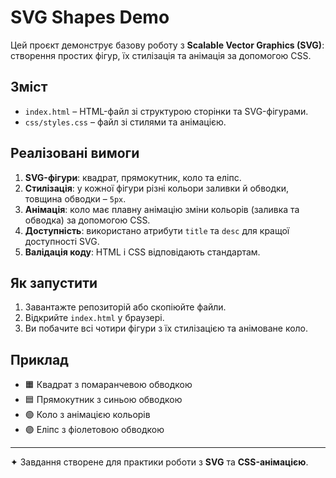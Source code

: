 # SVG Shapes Demo

Цей проєкт демонструє базову роботу з **Scalable Vector Graphics (SVG)**:
створення простих фігур, їх стилізація та анімація за допомогою CSS.

## Зміст
- `index.html` – HTML-файл зі структурою сторінки та SVG-фігурами.
- `css/styles.css` – файл зі стилями та анімацією.

## Реалізовані вимоги
1. **SVG-фігури**: квадрат, прямокутник, коло та еліпс.
2. **Стилізація**: у кожної фігури різні кольори заливки й обводки, товщина обводки – `5px`.
3. **Анімація**: коло має плавну анімацію зміни кольорів (заливка та обводка) за допомогою CSS.
4. **Доступність**: використано атрибути `title` та `desc` для кращої доступності SVG.
5. **Валідація коду**: HTML і CSS відповідають стандартам.

## Як запустити
1. Завантажте репозиторій або скопіюйте файли.
2. Відкрийте `index.html` у браузері.
3. Ви побачите всі чотири фігури з їх стилізацією та анімоване коло.

## Приклад
- 🟧 Квадрат з помаранчевою обводкою  
- 🟦 Прямокутник з синьою обводкою  
- 🟢 Коло з анімацією кольорів  
- 🟣 Еліпс з фіолетовою обводкою  

---

✦ Завдання створене для практики роботи з **SVG** та **CSS-анімацією**.
